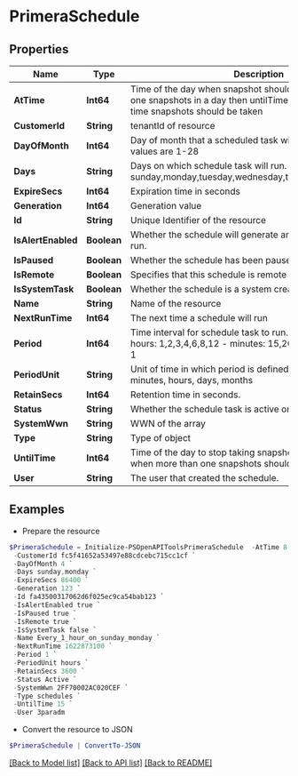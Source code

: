 # PrimeraSchedule
## Properties

Name | Type | Description | Notes
------------ | ------------- | ------------- | -------------
**AtTime** | **Int64** | Time of the day when snapshot should be taken. If more than one snapshots in a day then untilTime specifies until what time snapshots should be taken | [optional] 
**CustomerId** | **String** | tenantId of resource | [optional] 
**DayOfMonth** | **Int64** | Day of month that a scheduled task will execute. Allowed values are 1-28 | [optional] 
**Days** | **String** | Days on which schedule task will run. Possible values: sunday,monday,tuesday,wednesday,thursday,friday,saturday | [optional] 
**ExpireSecs** | **Int64** | Expiration time in seconds | [optional] 
**Generation** | **Int64** | Generation value | [optional] 
**Id** | **String** | Unique Identifier of the resource | [optional] 
**IsAlertEnabled** | **Boolean** | Whether the schedule will generate an alert if it could not run. | [optional] 
**IsPaused** | **Boolean** | Whether the schedule has been paused. | [optional] 
**IsRemote** | **Boolean** | Specifies that this schedule is remote protection schedule | [optional] 
**IsSystemTask** | **Boolean** | Whether the schedule is a system created one. | [optional] 
**Name** | **String** | Name of the resource | [optional] 
**NextRunTime** | **Int64** | The next time a schedule will run | [optional] 
**Period** | **Int64** | Time interval for schedule task to run. Possible values:               - hours: 1,2,3,4,6,8,12               - minutes: 15,20,30               - days &amp; months: 1 | [optional] 
**PeriodUnit** | **String** | Unit of time in which period is defined. Possible values: minutes, hours, days, months | [optional] 
**RetainSecs** | **Int64** | Retention time in seconds. | [optional] 
**Status** | **String** | Whether the schedule task is active or has been suspended | [optional] 
**SystemWwn** | **String** | WWN of the array | [optional] 
**Type** | **String** | Type of object | [optional] 
**UntilTime** | **Int64** | Time of the day to stop taking snapshots. Applicable only when more than one snapshots should be taken in a day. | [optional] 
**User** | **String** | The user that created the schedule. | [optional] 

## Examples

- Prepare the resource
```powershell
$PrimeraSchedule = Initialize-PSOpenAPIToolsPrimeraSchedule  -AtTime 8 `
 -CustomerId fc5f41652a53497e88cdcebc715cc1cf `
 -DayOfMonth 4 `
 -Days sunday,monday `
 -ExpireSecs 86400 `
 -Generation 123 `
 -Id fa43500317062d6f025ec9ca54bab123 `
 -IsAlertEnabled true `
 -IsPaused true `
 -IsRemote true `
 -IsSystemTask false `
 -Name Every_1_hour_on_sunday_monday `
 -NextRunTime 1622873100 `
 -Period 1 `
 -PeriodUnit hours `
 -RetainSecs 3600 `
 -Status Active `
 -SystemWwn 2FF70002AC020CEF `
 -Type schedules `
 -UntilTime 15 `
 -User 3paradm
```

- Convert the resource to JSON
```powershell
$PrimeraSchedule | ConvertTo-JSON
```

[[Back to Model list]](../README.md#documentation-for-models) [[Back to API list]](../README.md#documentation-for-api-endpoints) [[Back to README]](../README.md)

